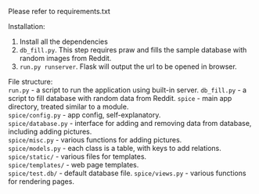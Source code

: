 Please refer to requirements.txt  


Installation:  
1) Install all the dependencies  
2) `db_fill.py`. This step requires praw and fills the sample database with random images from Reddit.  
3) `run.py runserver`. Flask will output the url to be opened in browser.  

File structure:  
`run.py` - a script to run the application using built-in server.
`db_fill.py` - a script to fill database with random data from Reddit.
`spice` - main app directory, treated similar to a module.  
`spice/config.py` - app config, self-explanatory.  
`spice/database.py` - interface for adding and removing data from database, including adding pictures.  
`spice/misc.py` - various functions for adding pictures.  
`spice/models.py` - each class is a table, with keys to add relations.  
`spice/static/` - various files for templates.  
`spice/templates/` - web page templates.  
`spice/test.db/` - default database file.
`spice/views.py` - various functions for rendering pages.
